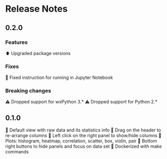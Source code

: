 # Release Notes

## 0.2.0

### Features

⬆️ Upgraded package versions

### Fixes

🐛 Fixed instruction for running in Jupyter Notebook

### Breaking changes

⚠️ Dropped support for wxPython 3.*
⚠️ Dropped support for Python 2.*

## 0.1.0

💎 Default view with raw data and its statistics info
💎 Drag on the header to re-arrange columns
💎 Left click on the right panel to show/hide columns
💎 Plots: histogram, heatmap, correlation, scatter, box, violin, pair
💎 Bottom right buttons to hide panels and focus on data set
💎 Dockerized with make commands
